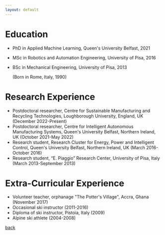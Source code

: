 ```yaml
---
layout: default
---
```


# Education
* PhD in Applied Machine Learning, Queen's University Belfast, 2021
* MSc in Robotics and Automation Engineering, University of Pisa, 2016
* BSc in Mechanical Engineering, University of Pisa, 2013

  (Born in Rome, Italy, 1990)

# Research Experience
* Postdoctoral researcher, Centre for Sustainable Manufacturing and Recycling Technologies, Loughborough University, England, UK (December 2022-Present)
* Postdoctoral researcher, Centre for Intelligent Autonomous Manufacturing Systems, Queen's University Belfast, Northern Ireland, UK (October 2021-May 2022)
* Research student, Research Cluster for Energy, Power and Intelligent Control, Queen's University Belfast, Northern Ireland, UK (March 2016-October 2016)
* Research student, “E. Piaggio” Research Center, University of Pisa, Italy (March 2013-September 2013)

# Extra-Curricular Experience
* Volunteer teacher, orphanage "The Potter's Village", Accra, Ghana (November 2017)
* Occasional ski instructor (2011-2016)
* Diploma of ski instructor, Pistoia, Italy (2009)
* Alpine ski athlete (2004-2008) 

[back](./)
